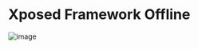 # Xposed Framework Offline
![image](https://github.com/koengu/XposedFrameworkOffline/assets/40539111/8e6a281e-3f77-4bde-bb7d-9ab4aab1eb6f)
